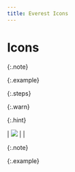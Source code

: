 ```yaml
---
title: Everest Icons
---
```


# Icons


{:.note}



{:.example}



{:.steps}



{:.warn}



{:.hint}



| ![]({{site.mi_baseurl}}/img/lens.gif) |  |



{:.note}



{:.example}

